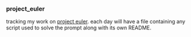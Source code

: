 ### project_euler

tracking my work on [project euler](https://projecteuler.net/). each day will have a file containing any script used to solve the prompt along with its own README.
